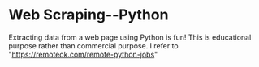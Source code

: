 # Web Scraping--Python

Extracting data from a web page using Python is fun!
This is educational purpose rather than commercial purpose.
I refer to "https://remoteok.com/remote-python-jobs"
